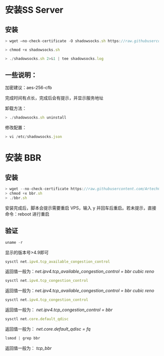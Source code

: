 # 安装SS Server
## 安装
```javascript
> wget –no-check-certificate -O shadowsocks.sh https://raw.githubusercontent.com/ArtechChu/SS/master/shadowsocks.sh

> chmod +x shadowsocks.sh

> ./shadowsocks.sh 2>&1 | tee shadowsocks.log
```
## 一些说明：
加密建议：aes-256-cfb

完成时间有点长，完成后会有提示，并显示服务地址

卸载方法：
```javascript
> ./shadowsocks.sh uninstall
```

修改配置：
```javascript
> vi /etc/shadowsocks.json
```

# 安装 BBR
## 安装
```javascript
> wget --no-check-certificate https://raw.githubusercontent.com/ArtechChu/SS/master/bbr.sh
> chmod +x bbr.sh
> ./bbr.sh
```
安装完成后，脚本会提示需要重启 VPS，输入 y 并回车后重启。若未提示，直接命令：reboot 进行重启

## 验证
```javascript
uname -r
```
显示的版本号>4.9即可

```javascript
sysctl net.ipv4.tcp_available_congestion_control
```
返回值一般为：*net.ipv4.tcp_available_congestion_control = bbr cubic reno*

```javascript
sysctl net.ipv4.tcp_congestion_control
```
返回值一般为：*net.ipv4.tcp_available_congestion_control = bbr cubic reno*

```javascript
sysctl net.ipv4.tcp_congestion_control
```
返回值一般为： *net.ipv4.tcp_congestion_control = bbr*

```javascript
sysctl net.core.default_qdisc
```
返回值一般为： *net.core.default_qdisc = fq*

```javascript
lsmod | grep bbr
```
返回值一般为： *tcp_bbr*
